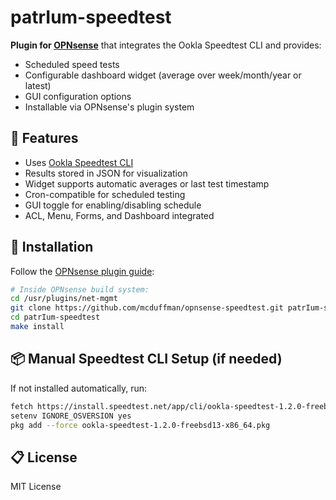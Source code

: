 # patrIum-speedtest

**Plugin for [OPNsense](https://opnsense.org)** that integrates the Ookla Speedtest CLI and provides:
- Scheduled speed tests
- Configurable dashboard widget (average over week/month/year or latest)
- GUI configuration options
- Installable via OPNsense's plugin system

## 🧰 Features

- Uses [Ookla Speedtest CLI](https://www.speedtest.net/apps/cli)
- Results stored in JSON for visualization
- Widget supports automatic averages or last test timestamp
- Cron-compatible for scheduled testing
- GUI toggle for enabling/disabling schedule
- ACL, Menu, Forms, and Dashboard integrated

## 🔧 Installation

Follow the [OPNsense plugin guide](https://docs.opnsense.org/development/examples/helloworld.html#create-an-installable-plugin):

```sh
# Inside OPNsense build system:
cd /usr/plugins/net-mgmt
git clone https://github.com/mcduffman/opnsense-speedtest.git patrIum-speedtest
cd patrIum-speedtest
make install
```

## 📦 Manual Speedtest CLI Setup (if needed)

If not installed automatically, run:
```sh
fetch https://install.speedtest.net/app/cli/ookla-speedtest-1.2.0-freebsd13-x86_64.pkg
setenv IGNORE_OSVERSION yes
pkg add --force ookla-speedtest-1.2.0-freebsd13-x86_64.pkg
```

## 📋 License

MIT License
